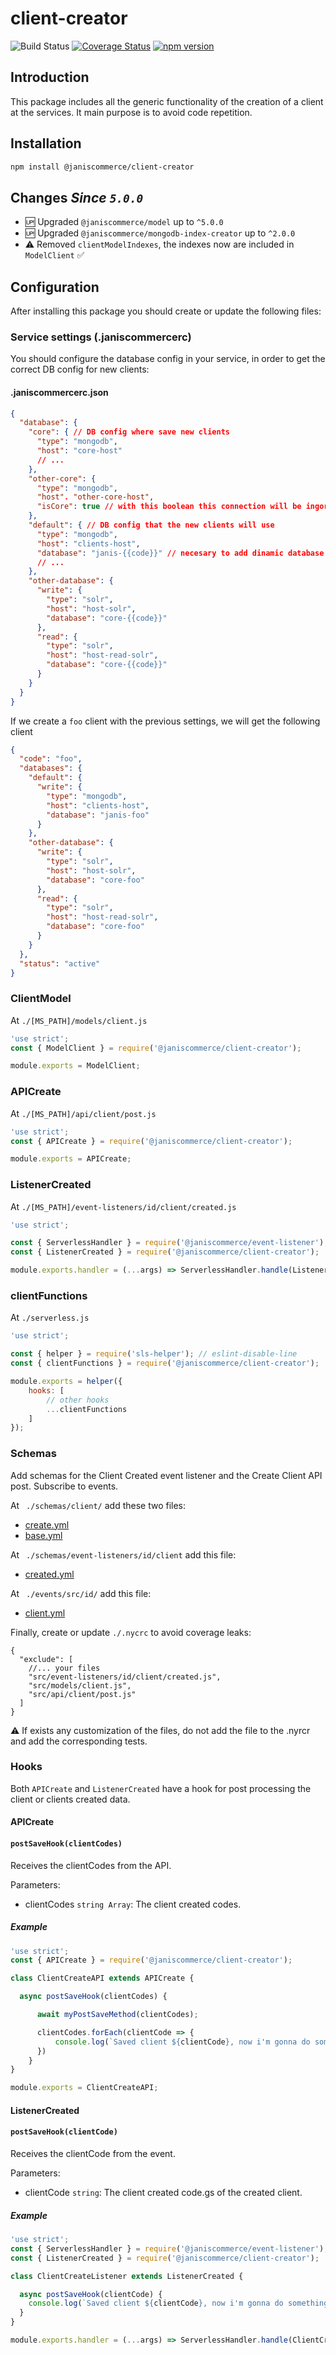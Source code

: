 # client-creator

![Build Status](https://github.com/janis-commerce/client-creator/workflows/Build%20Status/badge.svg)
[![Coverage Status](https://coveralls.io/repos/github/janis-commerce/client-creator/badge.svg?branch=master)](https://coveralls.io/github/janis-commerce/client-creator?branch=master)
[![npm version](https://badge.fury.io/js/%40janiscommerce%2Fclient-creator.svg)](https://www.npmjs.com/package/@janiscommerce/client-creator)

## Introduction
This package includes all the generic functionality of the creation of a client at the services. It main purpose is to avoid code repetition.

## Installation
```sh
npm install @janiscommerce/client-creator
```

## Changes _Since `5.0.0`_
- 🆙 Upgraded `@janiscommerce/model` up to `^5.0.0`
- 🆙 Upgraded `@janiscommerce/mongodb-index-creator` up to `^2.0.0`
- ⚠️ Removed `clientModelIndexes`, the indexes now are included in `ModelClient` ✅

## Configuration
After installing this package you should create or update the following files:

### Service settings (.janiscommercerc)
You should configure the database config in your service, in order to get the correct DB config for new clients:

#### .janiscommercerc.json
```json
{
  "database": {
    "core": { // DB config where save new clients
      "type": "mongodb",
      "host": "core-host"
      // ...
    },
    "other-core": {
      "type": "mongodb",
      "host". "other-core-host",
      "isCore": true // with this boolean this connection will be ingored for the new client databases
    },
    "default": { // DB config that the new clients will use
      "type": "mongodb",
      "host": "clients-host",
      "database": "janis-{{code}}" // necesary to add dinamic database name. Since 3.0.0
      // ...
    },
    "other-database": {
      "write": {
        "type": "solr",
        "host": "host-solr",
        "database": "core-{{code}}"
      },
      "read": {
        "type": "solr",
        "host": "host-read-solr",
        "database": "core-{{code}}"
      }
    }
  }
}
```

If we create a `foo` client with the previous settings, we will get the following client

```json
{
  "code": "foo",
  "databases": {
    "default": {
      "write": {
        "type": "mongodb",
        "host": "clients-host",
        "database": "janis-foo"
      }
    },
    "other-database": {
      "write": {
        "type": "solr",
        "host": "host-solr",
        "database": "core-foo"
      },
      "read": {
        "type": "solr",
        "host": "host-read-solr",
        "database": "core-foo"
      }
    }
  },
  "status": "active"
}
```

### ClientModel
At `./[MS_PATH]/models/client.js`

```js
'use strict';
const { ModelClient } = require('@janiscommerce/client-creator');

module.exports = ModelClient;
```

### APICreate
At `./[MS_PATH]/api/client/post.js`

```js
'use strict';
const { APICreate } = require('@janiscommerce/client-creator');

module.exports = APICreate;
```

### ListenerCreated
At `./[MS_PATH]/event-listeners/id/client/created.js`

```js
'use strict';

const { ServerlessHandler } = require('@janiscommerce/event-listener');
const { ListenerCreated } = require('@janiscommerce/client-creator');

module.exports.handler = (...args) => ServerlessHandler.handle(ListenerCreated, ...args);
```

### clientFunctions
At `./serverless.js`

```js
'use strict';

const { helper } = require('sls-helper'); // eslint-disable-line
const { clientFunctions } = require('@janiscommerce/client-creator');

module.exports = helper({
	hooks: [
		// other hooks
		...clientFunctions
	]
});
```

### Schemas
Add schemas for the Client Created event listener and the Create Client API post. Subscribe to events.

At ` ./schemas/client/` add these two files:
- [create.yml](schemas/create.yml)
- [base.yml](schemas/base.yml)


At ` ./schemas/event-listeners/id/client` add this file: 
- [created.yml](schemas/created.yml)

At ` ./events/src/id/` add this file: 
- [client.yml](schemas/client.yml)

Finally, create or update `./.nycrc` to avoid coverage leaks:
```
{
  "exclude": [
    //... your files
    "src/event-listeners/id/client/created.js",
    "src/models/client.js",
    "src/api/client/post.js"
  ]
}
```

:warning: If exists any customization of the files, do not add the file to the .nyrcr and add the corresponding tests.

### Hooks
Both `APICreate` and `ListenerCreated` have a hook for post processing the client or clients created data.

#### APICreate

#### `postSaveHook(clientCodes)`
Receives the clientCodes from the API.

Parameters:
- clientCodes `string Array`: The client created codes.

##### Example
```js
'use strict';
const { APICreate } = require('@janiscommerce/client-creator');

class ClientCreateAPI extends APICreate {

  async postSaveHook(clientCodes) {

      await myPostSaveMethod(clientCodes);

      clientCodes.forEach(clientCode => {
          console.log(`Saved client ${clientCode}, now i'm gonna do something great`);
      })
    }
}

module.exports = ClientCreateAPI;
```

#### ListenerCreated

#### `postSaveHook(clientCode)`
Receives the clientCode from the event.

Parameters:
- clientCode `string`: The client created code.gs of the created client.

##### Example
```js
'use strict';
const { ServerlessHandler } = require('@janiscommerce/event-listener');
const { ListenerCreated } = require('@janiscommerce/client-creator');

class ClientCreateListener extends ListenerCreated {

  async postSaveHook(clientCode) {
    console.log(`Saved client ${clientCode}, now i'm gonna do something great`);
  }
}

module.exports.handler = (...args) => ServerlessHandler.handle(ClientCreateListener, ...args);
```
